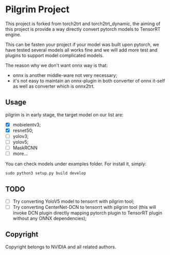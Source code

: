# Pilgrim Project

This project is forked from torch2trt and torch2trt_dynamic, the aiming of this project is provide a way directly convert pytorch models to TensorRT engine.

This can be fasten your project if your model was built upon pytorch, we have tested several models all works fine and we will add more test and plugins to support model complicated models.

The reason why we don't want onnx way is that:

- onnx is another middle-ware not very necessary;
- it's not easy to maintain an onnx-plugin in both converter of onnx it-self as well as converter which is onnx2trt.

## Usage

pilgrim is in early stage, the target model on our list are:

- [x] mobielentv3;
- [x] resnet50;
- [ ] yolov3;
- [ ] yolov5;
- [ ] MaskRCNN
- [ ] more...

You can check models under examples folder. For install it, simply:

```
sudo python3 setup.py build develop
```

## TODO

- [ ] Try converting YoloV5 model to tensorrt with pilgrim tool;
- [ ] Try converting CenterNet-DCN to tensorrt with pilgrim tool (this will invoke DCN plugin directly mapping pytorch plugin to TensorRT plugin without any ONNX dependencies);

## Copyright

Copyright belongs to NVIDIA and all related authors.
